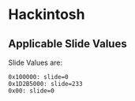 # Hackintosh

## Applicable Slide Values
Slide Values are:  
~~~
0x100000: slide=0
0x1D2B5000: slide=233
0x00: slide=0
~~~

